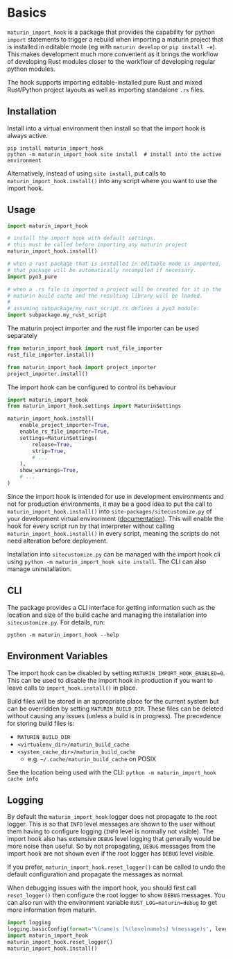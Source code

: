 # Basics

`maturin_import_hook` is a package that provides the capability for python `import` statements to trigger a rebuild
when importing a maturin project that is installed in editable mode (eg with `maturin develop` or `pip install -e`).
This makes development much more convenient as it brings the workflow of
developing Rust modules closer to the workflow of developing regular python modules.

The hook supports importing editable-installed pure Rust and mixed Rust/Python project
layouts as well as importing standalone `.rs` files.

## Installation

Install into a virtual environment then install so that the import hook is always active.

```shell
pip install maturin_import_hook
python -m maturin_import_hook site install  # install into the active environment
```

Alternatively, instead of using `site install`, put calls to `maturin_import_hook.install()` into any script where you
want to use the import hook.

## Usage

```python
import maturin_import_hook

# install the import hook with default settings.
# this must be called before importing any maturin project
maturin_import_hook.install()

# when a rust package that is installed in editable mode is imported,
# that package will be automatically recompiled if necessary.
import pyo3_pure

# when a .rs file is imported a project will be created for it in the
# maturin build cache and the resulting library will be loaded.
#
# assuming subpackage/my_rust_script.rs defines a pyo3 module:
import subpackage.my_rust_script
```

The maturin project importer and the rust file importer can be used separately

```python
from maturin_import_hook import rust_file_importer
rust_file_importer.install()

from maturin_import_hook import project_importer
project_importer.install()
```

The import hook can be configured to control its behaviour

```python
import maturin_import_hook
from maturin_import_hook.settings import MaturinSettings

maturin_import_hook.install(
    enable_project_importer=True,
    enable_rs_file_importer=True,
    settings=MaturinSettings(
        release=True,
        strip=True,
        # ...
    ),
    show_warnings=True,
    # ...
)
```

Since the import hook is intended for use in development environments and not for
production environments, it may be a good idea to put the call to `maturin_import_hook.install()`
into `site-packages/sitecustomize.py` of your development virtual environment
([documentation](https://docs.python.org/3/library/site.html)). This will
enable the hook for every script run by that interpreter without calling `maturin_import_hook.install()`
in every script, meaning the scripts do not need alteration before deployment.

Installation into `sitecustomize.py` can be managed with the import hook cli using
`python -m maturin_import_hook site install`. The CLI can also manage uninstallation.

## CLI

The package provides a CLI interface for getting information such as the location and size of the build cache and
managing the installation into `sitecustomize.py`. For details, run:

```shell
python -m maturin_import_hook --help
```

## Environment Variables

The import hook can be disabled by setting `MATURIN_IMPORT_HOOK_ENABLED=0`. This can be used to disable
the import hook in production if you want to leave calls to `import_hook.install()` in place.

Build files will be stored in an appropriate place for the current system but can be overridden
by setting `MATURIN_BUILD_DIR`. These files can be deleted without causing any issues (unless a build is in progress).
The precedence for storing build files is:

- `MATURIN_BUILD_DIR`
- `<virtualenv_dir>/maturin_build_cache`
- `<system_cache_dir>/maturin_build_cache`
    - e.g. `~/.cache/maturin_build_cache` on POSIX

See the location being used with the CLI: `python -m maturin_import_hook cache info`

## Logging

By default the `maturin_import_hook` logger does not propagate to the root logger. This is so that `INFO` level messages
are shown to the user without them having to configure logging (`INFO` level is normally not visible). The import hook
also has extensive `DEBUG` level logging that generally would be more noise than useful. So by not propagating, `DEBUG`
messages from the import hook are not shown even if the root logger has `DEBUG` level visible.

If you prefer, `maturin_import_hook.reset_logger()` can be called to undo the default configuration and propagate
the messages as normal.

When debugging issues with the import hook, you should first call `reset_logger()` then configure the root logger
to show `DEBUG` messages. You can also run with the environment variable `RUST_LOG=maturin=debug` to get more
information from maturin.

```python
import logging
logging.basicConfig(format='%(name)s [%(levelname)s] %(message)s', level=logging.DEBUG)
import maturin_import_hook
maturin_import_hook.reset_logger()
maturin_import_hook.install()
```
